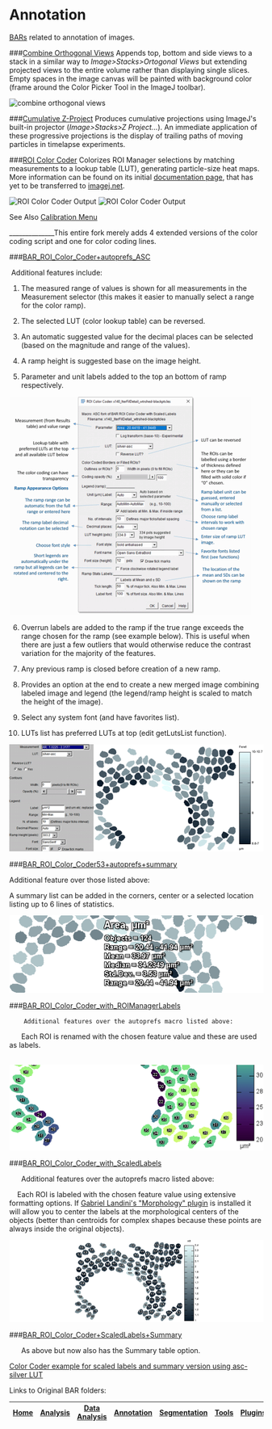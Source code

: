# Annotation

[BARs][Home] related to annotation of images.

###[Combine Orthogonal Views](./Combine_Orthogonal_Views.ijm)
   Appends top, bottom and side views to a stack in a similar way to _Image>Stacks>Ortogonal Views_
   but extending projected views to the entire volume rather than displaying single slices. Empty
   spaces in the image canvas will be painted with background color (frame around the Color Picker
   Tool in the ImageJ toolbar).

![combine orthogonal views](../../../../../../../images/combine-orthogonal-views.png)


###[Cumulative Z-Project](./Cumulative_Z-Project.bsh)
   Produces cumulative projections using ImageJ's built-in projector (_Image>Stacks>Z Project..._).
   An immediate application of these progressive projections is the display of trailing paths of
   moving particles in timelapse experiments.

###[ROI Color Coder](./ROI_Color_Coder.ijm)
   Colorizes ROI Manager selections by matching measurements to a lookup table (LUT),
   generating particle-size heat maps. More information can be found on its initial
   [documentation page][RCC page], that has yet to be transferred to [imagej.net](http://imagej.net/).

   ![ROI Color Coder Output](../../../../../../../images/roi-color-coder-demo.png)
   ![ROI Color Coder Output](../../../../../../../images/roi-color-coder-prompt.png)



   See Also [Calibration Menu](../Tools/README.md#calibration-menu)

[RCC page]: http://imagejdocu.tudor.lu/doku.php?id=macro:roi_color_coder

______________This entire fork merely adds 4 extended versions of the color coding script and one for color coding lines.

###[BAR_ROI_Color_Coder+autoprefs_ASC](./BAR_ROI_Color_Coder+autoprefs_ASC.ijm)

 Additional features include:

1. The measured range of values is shown for all measurements in the Measurement selector (this makes it easier to manually select a range for the color ramp).

2. The selected LUT (color lookup table) can be reversed.

3. An automatic suggested value for the decimal places can be selected (based on the magnitude and range of the values).

4. A ramp height is suggested base on the image height.

5. Parameter and unit labels added to the top an bottom of ramp respectively.

![Main Appearance Menu for ASC Autoprefs version](../../../../../../../images/BAR_ROI_Coder_ASC_Auto_Menu2-Labeled_032919_Smaller_anigif.gif)

6. Overrun labels are added to the ramp if the true range exceeds the range chosen for the ramp (see example below). This is useful when there are just a few outliers that would otherwise reduce the contrast variation for the majority of the features.

7. Any previous ramp is closed before creation of a new ramp.

8. Provides an option at the end to create a new merged image combining labeled image and legend (the legend/ramp height is scaled to match the height of the image).

9. Select any system font (and have favorites list).

10. LUTs list has preferred LUTs at top (edit getLutsList function).



![Color Coder example for autoprefs version using asc-silver LUT](../../../../../../../images/BAR_ROI_Color_Coder53+autoprefs_example_609x256_pal256.png)

###[BAR_ROI_Color_Coder53+autoprefs+summary](./BAR_ROI_Color_Coder53+autoprefs+Summary_ASC.ijm)

Additional feature over those listed above:
      
A summary list can be added in the corners, center or a selected location listing up to 6 lines of statistics.



![Color Coder example for autoprefs with summary table version using asc-silver LUT](../../../../../../../images/BAR_ROI_Color_Coder53+autoprefs+Summary_512x156_pal256.png)

     
###[BAR_ROI_Color_Coder_with_ROIManagerLabels](./BAR_ROI_Color_Coder_with_ROIManagerLabels_ASC.ijm)

        Additional features over the autoprefs macro listed above:

        Each ROI is renamed with the chosen feature value and these are used as labels.

   ![Color Coder example for ROI-manager selected parameter labels version using Viridus Linear Luminosity LUT](../../../../../../../images/BAR_ROI_Coder_withROIManagerLabels_example_CSA+ramp_VirLinLum_574x192.gif)
        
###[BAR_ROI_Color_Coder_with_ScaledLabels](./BAR_ROI_Color_Coder_with_ScaledLabels_ASC.ijm)

      Additional features over the autoprefs macro listed above:

      Each ROI is labeled with the chosen feature value using extensive formatting options. If <a href="http://www.mecourse.com/landinig/software/software.html">Gabriel Landini's &quot;Morphology&quot; plugin</a> is installed it will allow you to center the labels at the morphological centers of the objects (better than centroids for complex shapes because these points are always inside the original objects).


![Color Coder example for scaled labels version using asc-silver LUT](../../../../../../../images/ScaledLabelExample_AR_580x186anim.gif)


###[BAR_ROI_Color_Coder+ScaledLabels+Summary](./BAR_ROI_Color_Coder+ScaledLabels+Summary_ASC.ijm)

      As above but now also has the Summary table option.

[Color Coder example for scaled labels and summary version using asc-silver LUT](../../../../../../../images/BAR_ROI_Coder_withScaledLabels_exampleandSummary_anim575x186.gif)



Links to Original BAR folders:


| [Home] | [Analysis] | [Data Analysis] | [Annotation] | [Segmentation] | [Tools] | [Plugins][Java Classes] | [lib] | [Snippets] | [IJ] |
|:------:|:----------:|:---------------:|:------------:|:--------------:|:-------:|:-----------------------:|:-----:|:----------:|:----:|

[Home]: https://github.com/tferr/Scripts#ij-bar
[Analysis]: https://github.com/tferr/Scripts/tree/master/BAR/src/main/resources/scripts/BAR/Analysis#analysis
[Annotation]: https://github.com/tferr/Scripts/tree/master/BAR/src/main/resources/scripts/BAR/Annotation#annotation
[Data Analysis]: https://github.com/tferr/Scripts/tree/master/BAR/src/main/resources/scripts/BAR/Data_Analysis#data-analysis
[Segmentation]: https://github.com/tferr/Scripts/tree/master/BAR/src/main/resources/scripts/BAR/Segmentation#segmentation
[Tools]: https://github.com/tferr/Scripts/tree/master/Tools#tools-and-toolsets
[Java Classes]: https://github.com/tferr/Scripts/tree/master/BAR#java-classes
[lib]: https://github.com/tferr/Scripts/tree/master/lib#lib
[Snippets]: https://github.com/tferr/Scripts/tree/master/Snippets#snippets
[IJ]: http://imagej.net/BAR
